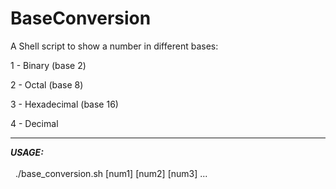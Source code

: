 # BaseConversion
A Shell script to show a number in different bases:

1 - Binary (base 2) <br>

2 - Octal (base 8) <br>

3 - Hexadecimal (base 16) <br>

4 - Decimal
<hr>
<em><strong> USAGE: </strong></em><br><br>
&nbsp; ./base_conversion.sh [num1] [num2] [num3] ...
